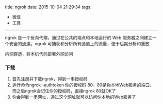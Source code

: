 title: ngrok
date: 2015-10-04 21:29:34
tags:
- 微信
- 工具
---
ngrok 是一个反向代理，通过在公共的端点和本地运行的 Web 服务器之间建立一个安全的通道。ngrok 可捕获和分析所有通道上的流量，便于后期分析和重放
<!--more-->
内网穿透，将本机代码部署外网访问
### 下载
1.	首先注册并下载ngrok，得到一串授权码
2.	运行命令ngrok -authtoken 你的授权码 80，80是你本地Web服务的端口，而之后ngrok会记住你的授权码，直接ngrok 80就OK了
3.	你会得到一串网址，通过这个网址就可以访问你本地的Web服务了